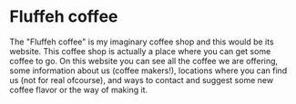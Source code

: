 # Fluffeh coffee

The "Fluffeh coffee" is my imaginary coffee shop and this would be its website.
This coffee shop is actually a place where you can get some coffee to go. 
On this website you can see all the coffee we are offering, some information about us (coffee makers!), locations where you can find us (not for real ofcourse), and ways to contact and suggest some new coffee flavor or the way of making it.

